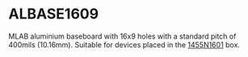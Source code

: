 <!--- PrjInfo ---> <!--- Please remove this line after manually editing --->
<!--- 00a56be08b96043df9e37d6aff7b6990 --->
<!--- Created:Time: ---> 
<!--- Author:Mlab: ---> 
<!--- AuthorEmail:mlab@mlab.cz: ---> 
<!--- Tags:imported: ---> 
<!--- Ust:None: ---> 
<!--- Label --->
<!--- ELabel ---> 
<!--- Name:module: --->
# ALBASE1609
<!--- LongName --->
<!--- ELongName ---> 

<!--- Lead --->
MLAB aluminium baseboard with 16x9 holes with a standard pitch of 400mils (10.16mm). Suitable for devices placed in the [1455N1601](https://mou.sr/42Aqyvv) box. 
<!--- ELead ---> 

<!--- Description --->
<!--- EDescription --->
<!--- Content --->
<!--- EContent --->
